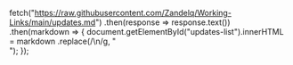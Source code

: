 fetch("https://raw.githubusercontent.com/Zandelq/Working-Links/main/updates.md")
    .then(response => response.text())
    .then(markdown => {
        document.getElementById("updates-list").innerHTML = markdown
            .replace(/\n/g, "<br>");
    });
